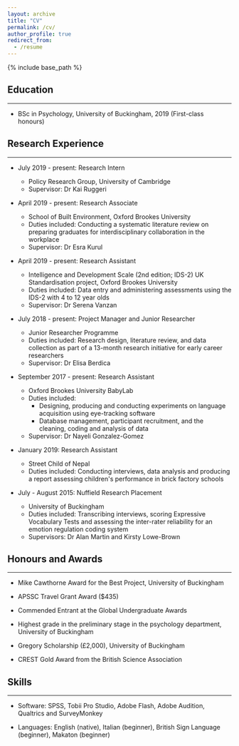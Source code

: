 ```yaml
---
layout: archive
title: "CV"
permalink: /cv/
author_profile: true
redirect_from:
  - /resume
---
```


{% include base_path %}

## Education
------
* BSc in Psychology, University of Buckingham, 2019 (First-class honours)

## Research Experience
------
* July 2019 - present: Research Intern
  * Policy Research Group, University of Cambridge
  * Supervisor: Dr Kai Ruggeri

* April 2019 - present: Research Associate
  * School of Built Environment, Oxford Brookes University
  * Duties included: Conducting a systematic literature review on preparing graduates for interdisciplinary collaboration in the workplace
  * Supervisor: Dr Esra Kurul
  
* April 2019 - present: Research Assistant
  * Intelligence and Development Scale (2nd edition; IDS-2) UK Standardisation project, Oxford Brookes University
  * Duties included: Data entry and administering assessments using the IDS-2 with 4 to 12 year olds
  * Supervisor: Dr Serena Vanzan

* July 2018 - present: Project Manager and Junior Researcher
  * Junior Researcher Programme
  * Duties included: Research design, literature review, and data collection as part of a 13-month research initiative for early career researchers
  * Supervisor: Dr Elisa Berdica
  
* September 2017 - present: Research Assistant
  * Oxford Brookes University BabyLab
  * Duties included: 
    * Designing, producing and conducting experiments on language acquisition using eye-tracking software
    * Database management, participant recruitment, and the cleaning, coding and analysis of data 
  * Supervisor: Dr Nayeli Gonzalez-Gomez
  
* January 2019: Research Assistant
  * Street Child of Nepal
  * Duties included: Conducting interviews, data analysis and producing a report assessing children's performance in brick factory schools
  
* July - August 2015: Nuffield Research Placement
  * University of Buckingham
  * Duties included: Transcribing interviews, scoring Expressive Vocabulary Tests and assessing the inter-rater reliability for an emotion regulation coding system 
  * Supervisors: Dr Alan Martin and Kirsty Lowe-Brown
  
  
## Honours and Awards
------

* Mike Cawthorne Award for the Best Project, University of Buckingham 

* APSSC Travel Grant Award ($435)

* Commended Entrant at the Global Undergraduate Awards 

* Highest grade in the preliminary stage in the psychology department, University of Buckingham 

* Gregory Scholarship (£2,000), University of Buckingham 

* CREST Gold Award from the British Science Association


## Skills
------

* Software: SPSS, Tobii Pro Studio, Adobe Flash, Adobe Audition, Qualtrics and SurveyMonkey 

* Languages: English (native), Italian (beginner), British Sign Language (beginner), Makaton (beginner)
